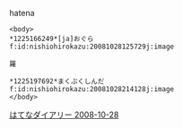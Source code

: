 
hatena

```
<body>
*1225166249*[ja]おぐら
f:id:nishiohirokazu:20081028125729j:image

羅

*1225197692*まくぶくしんだ
f:id:nishiohirokazu:20081028214128j:image
</body>
```


[はてなダイアリー 2008-10-28](https://nishiohirokazu.hatenadiary.org/archive/2008/10/28)